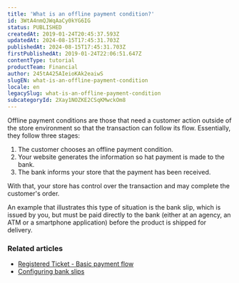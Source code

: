 ```yaml
---
title: 'What is an offline payment condition?'
id: 3WtA4nmQJWqAaCy0kYG6IG
status: PUBLISHED
createdAt: 2019-01-24T20:45:37.593Z
updatedAt: 2024-08-15T17:45:31.703Z
publishedAt: 2024-08-15T17:45:31.703Z
firstPublishedAt: 2019-01-24T22:06:51.647Z
contentType: tutorial
productTeam: Financial
author: 245tA425AIeioKAk2eaiwS
slugEN: what-is-an-offline-payment-condition
locale: en
legacySlug: what-is-an-offline-payment-condition
subcategoryId: 2Xay1NOZKE2CSqKMwckOm8
---
```


Offline payment conditions are those that need a customer action outside of the store environment so that the transaction can follow its flow. Essentially, they follow three stages:

1. The customer chooses an offline payment condition.
2. Your website generates the information so hat payment is made to the bank.
3. The bank informs your store that the payment has been received.

With that, your store has control over the transaction and may complete the customer's order.

An example that illustrates this type of situation is the bank slip, which is issued by you, but must be paid directly to the bank (either at an agency, an ATM or a smartphone application) before the product is shipped for delivery.

### Related articles
- [Registered Ticket - Basic payment flow](https://help.vtex.com/en/tutorial/registered-ticket-flow--1WlPkeueWQiykUwW8mcM4S)
- [Configuring bank slips](https://help.vtex.com/en/tutorial/how-to-configure-a-bank-slip--tutorials_447)
